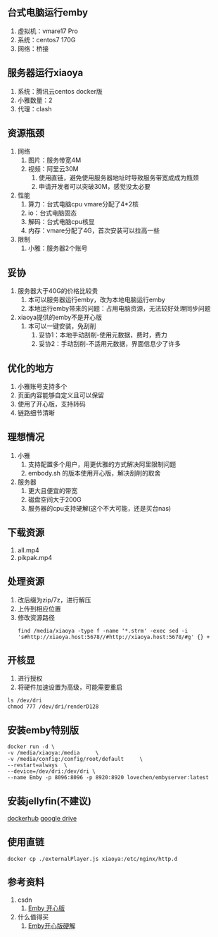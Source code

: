 ## 台式电脑运行emby
1. 虚拟机：vmare17 Pro
2. 系统：centos7 170G
3. 网络：桥接

## 服务器运行xiaoya
1. 系统：腾讯云centos docker版
2. 小雅数量：2
3. 代理：clash

## 资源瓶颈
1. 网络
   1. 图片：服务带宽4M
   2. 视频：阿里云30M
      1. 使用直链，避免使用服务器地址时导致服务带宽成成为瓶颈
      2. 申请开发者可以突破30M，感觉没太必要
2. 性能
   1. 算力：台式电脑cpu vmare分配了4*2核
   2. io：台式电脑固态
   3. 解码：台式电脑cpu核显
   4. 内存：vmare分配了4G，首次安装可以拉高一些
3. 限制
   1. 小雅：服务器2个账号

## 妥协
1. 服务器大于40G的价格比较贵
   1. 本可以服务器运行emby，改为本地电脑运行emby
   2. 本地运行emby带来的问题：占用电脑资源，无法较好处理同步问题
2. xiaoya提供的emby不是开心版
   1. 本可以一键安装，免刮削
      1. 妥协1：本地手动刮削-使用元数据，费时，费力
      2. 妥协2：手动刮削-不适用元数据，界面信息少了许多

## 优化的地方
1. 小雅账号支持多个
2. 页面内容能够自定义且可以保留
3. 使用了开心版，支持转码
4. 链路细节清晰

## 理想情况
1. 小雅
   1. 支持配置多个用户，用更优雅的方式解决阿里限制问题
   2. embody.sh 的版本使用开心版，解决刮削的取舍
2. 服务器
   1. 更大且便宜的带宽
   2. 磁盘空间大于200G
   3. 服务器的cpu支持硬解(这个不大可能，还是买台nas)

## 下载资源
1. all.mp4
2. pikpak.mp4

## 处理资源
1. 改后缀为zip/7z，进行解压
2. 上传到相应位置
3. 修改资源路径
   ```
   find /media/xiaoya -type f -name '*.strm' -exec sed -i 's#http://xiaoya.host:5678//#http://xiaoya.host:5678/#g' {} +
   ```

## 开核显
1. 进行授权
2. 将硬件加速设置为高级，可能需要重启
```
ls /dev/dri
chmod 777 /dev/dri/renderD128
```

## 安装emby特别版
```
docker run -d \
-v /media/xiaoya:/media     \
-v /media/config:/config/root/default     \
--restart=always  \
--device=/dev/dri:/dev/dri \
--name Emby -p 8096:8096 -p 8920:8920 lovechen/embyserver:latest
```

## 安装jellyfin(不建议)
[dockerhub](https://hub.docker.com/r/nyanmisaka/jellyfin)
[google drive](https://drive.google.com/drive/folders/1qO2l5Z12nMC7-GHLNEw299N16YdJVdON)

## 使用直链
```
docker cp ./externalPlayer.js xiaoya:/etc/nginx/http.d
```

## 参考资料
1. csdn
   1. [Emby 开心版](https://blog.csdn.net/ruoyusixian/article/details/130878493)
2. 什么值得买
   1. [Emby开心版硬解](https://post.smzdm.com/p/awkk3nzk/)